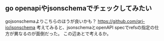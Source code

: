 ## go openapiやjsonschemaでチェックしてみたい

gojsonschemaよりこちらのほうが良いかも？ https://github.com/qri-io/jsonschema
考えてみると、jsonschemaとopenAPI specでrefsの指定の仕方が異なるのが面倒だった。
この辺あとで考えるか。
